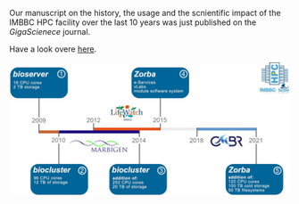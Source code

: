 <!-- ---
title: An IMBBC HPC facily manuscript got published
author: Haris Z
layout: post
--- -->

Our manuscript on the history, the usage and the scnientific impact of the IMBBC HPC facility 
over the last 10 years was just published on the *GigaScienece* journal. 

Have a look overe [here](https://doi.org/10.1093/gigascience/giab053).



<a href="#" class="image featured"><img src="../assets/images/giab053fig1.jpeg" alt=""  max-width="1480" max-height="150"  /></a>
